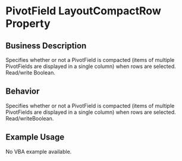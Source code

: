 # PivotField LayoutCompactRow Property

## Business Description
Specifies whether or not a PivotField is compacted (items of multiple PivotFields are displayed in a single column) when rows are selected. Read/write Boolean.

## Behavior
Specifies whether or not a PivotField is compacted (items of multiple PivotFields are displayed in a single column) when rows are selected. Read/writeBoolean.

## Example Usage
No VBA example available.
